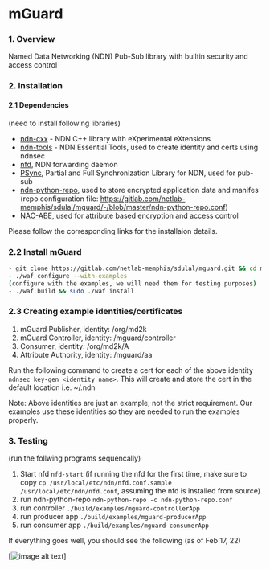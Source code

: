 # mGuard
### 1. Overview
Named Data Networking (NDN) Pub-Sub library with builtin security and access control

### 2. Installation
#### 2.1  Dependencies
(need to install following libraries)
- [ndn-cxx](https://github.com/named-data/ndn-cxx) - NDN C++ library with eXperimental eXtensions
- [ndn-tools](https://github.com/named-data/ndn-tools) - NDN Essential Tools, used to create identity and certs using ndnsec
- [nfd](https://github.com/named-data/nfd), NDN forwarding daemon
- [PSync](https://github.com/named-data/psync), Partial and Full Synchronization Library for NDN, used for pub-sub
- [ndn-python-repo](https://ndn-python-repo.readthedocs.io/en/latest/), used to store encrypted application data and manifes
(repo configuration file: https://gitlab.com/netlab-memphis/sdulal/mguard/-/blob/master/ndn-python-repo.conf)
- [NAC-ABE](https://github.com/UCLA-IRL/NAC-ABE.git), used for attribute based encryption and access control

Please follow the corresponding links for the installaion details.
### 2.2 Install mGuard
```bash
- git clone https://gitlab.com/netlab-memphis/sdulal/mguard.git && cd mguard
- ./waf configure --with-examples
(configure with the examples, we will need them for testing purposes)
- ./waf build && sudo ./waf install
```
### 2.3 Creating example identities/certificates
1. mGuard Publisher, identity: /org/md2k
2. mGuard Controller, identity: /mguard/controller
3. Consumer, identity: /org/md2k/A
4. Attribute Authority, identity: /mguard/aa

Run the following command to create a cert for each of the above identity
`ndnsec key-gen <identity name>`. This will create and store the cert in the default location i.e. ~/.ndn

Note: Above identities are just an example, not the strict requirement. Our examples use these identities so they are needed to run the examples properly.

### 3. Testing
(run the follwing programs sequencally)

1. Start nfd `nfd-start` 
(if running the nfd for the first time, make sure to copy 
 `cp /usr/local/etc/ndn/nfd.conf.sample /usr/local/etc/ndn/nfd.conf`, 
 assuming the nfd is installed from source)
2. run ndn-python-repo
`ndn-python-repo -c ndn-python-repo.conf`
3. run controller
`./build/examples/mguard-controllerApp`
4. run producer app
`./build/examples/mguard-producerApp`
5. run consumer app
`./build/examples/mguard-consumerApp`

If everything goes well, you should see the following (as of Feb 17, 22)

[![image alt text](https://gitlab.com/netlab-memphis/sdulal/mguard/-/raw/master/docs/Screen_Shot_2022-02-17_at_7.11.00_PM.png)]




